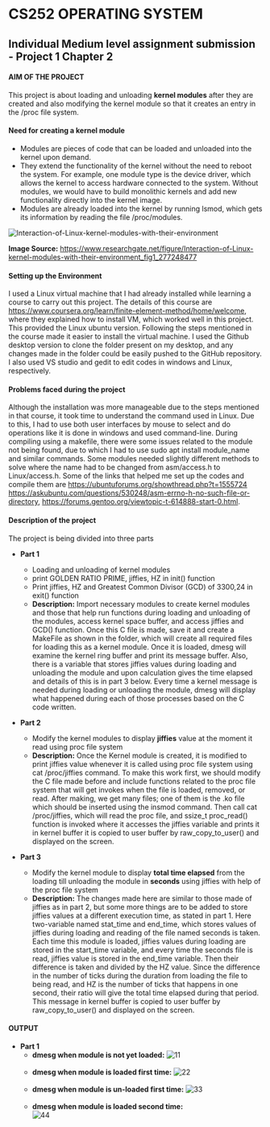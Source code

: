 # CS252 OPERATING SYSTEM
## Individual Medium level assignment submission - Project 1 Chapter 2

####  **AIM OF THE PROJECT**
This project is about loading and unloading **kernel modules** after they are created and also modifying the kernel module so that it creates an entry
in the /proc file system.

#### Need for creating a kernel module
- Modules are pieces of code that can be loaded and unloaded into the kernel upon demand. 
- They extend the functionality of the kernel without the need to reboot the system. For example, one module type is the device driver, which allows the kernel to access hardware connected to the system. Without modules, we would have to build monolithic kernels and add new functionality directly into the kernel image.
- Modules are already loaded into the kernel by running lsmod, which gets its information by reading the file /proc/modules.

![Interaction-of-Linux-kernel-modules-with-their-environment](https://user-images.githubusercontent.com/57564844/143457545-430d610b-82e4-4b2f-8fe5-af1428adc4d0.png)

**Image Source:** https://www.researchgate.net/figure/Interaction-of-Linux-kernel-modules-with-their-environment_fig1_277248477 


#### Setting up the Environment
I used a Linux virtual machine that I had already installed while learning a course to carry out this project. The details of this course are https://www.coursera.org/learn/finite-element-method/home/welcome, where they explained how to install VM, which worked well in this project. This provided the Linux ubuntu version. Following the steps mentioned in the course made it easier to install the virtual machine. I used the Github desktop version to clone the folder present on my desktop, and any changes made in the folder could be easily pushed to the GitHub repository. I also used VS studio and gedit to edit codes in windows and Linux, respectively.


#### Problems faced during the project
Although the installation was more manageable due to the steps mentioned in that course, it took time to understand the command used in Linux. Due to this, I had to use both user interfaces by mouse to select and do operations like it is done in windows and used command-line. During compiling using a makefile, there were some issues related to the module not being found, due to which I had to use sudo apt install module_name and similar commands. Some modules needed slightly different methods to solve where the name had to be changed from asm/access.h to Linux/access.h. Some of the links that helped me set up the codes and compile them are https://ubuntuforums.org/showthread.php?t=1555724 https://askubuntu.com/questions/530248/asm-errno-h-no-such-file-or-directory, https://forums.gentoo.org/viewtopic-t-614888-start-0.html.


#### Description of the project
The project is being divided into three parts 
- **Part 1**
  - Loading and unloading of kernel modules
  - print GOLDEN RATIO PRIME, jiffies, HZ in init() function 
  - Print jiffies, HZ and Greatest Common Divisor (GCD) of 3300,24 in exit() function
  - **Description:** Import necessary modules to create kernel modules and those that help run functions during loading and unloading of the modules, access kernel space buffer, and access jiffies and GCD() function. Once this C file is made, save it and create a MakeFile as shown in the folder, which will create all required files for loading this as a kernel module. Once it is loaded, dmesg will examine the kernel ring buffer and print its message buffer. Also, there is a variable that stores jiffies values during loading and unloading the module and upon calculation gives the time elapsed and details of this is in part 3 below. Every time a kernel message is needed during loading or unloading the module, dmesg will display what happened during each of those processes based on the C code written.
  
 - **Part 2**
   - Modify the kernel modules to display **jiffies** value at the moment it read using proc file system
   - **Description:** Once the Kernel module is created, it is modified to print jiffies value whenever it is called using proc file system using cat /proc/jiffies command. To make this work first, we should modify the C file made before and include functions related to the proc file system that will get invokes when the file is loaded, removed, or read. After making, we get many files; one of them is the .ko file which should be inserted using the insmod command. Then call cat /proc/jiffies, which will read the proc file, and ssize_t proc_read() function is invoked where it accesses the jiffies variable and prints it in kernel buffer it is copied to user buffer by raw_copy_to_user() and displayed on the screen.

 - **Part 3**
   - Modify the kernel module to display **total time elapsed** from the loading till unloading the module in **seconds** using jiffies with help of the proc file system
   - **Description:** The changes made here are similar to those made of jiffies as in part 2, but some more things are to be added to store jiffies values at a different execution time, as stated in part 1. Here two-variable named stat_time and end_time, which stores values of jiffies during loading and reading of the file named seconds is taken. Each time this module is loaded, jiffies values during loading are stored in the start_time variable, and every time the seconds file is read, jiffies value is stored in the end_time variable. Then their difference is taken and divided by the HZ value. Since the difference in the number of ticks during the duration from loading the file to being read, and HZ is the number of ticks that happens in one second, their ratio will give the total time elapsed during that period. This message in kernel buffer is copied to user buffer by raw_copy_to_user() and displayed on the screen.

#### OUTPUT
- **Part 1**
  - **dmesg when module is not yet loaded:**
   ![11](https://user-images.githubusercontent.com/57564844/143489417-e2f0a773-515a-49c3-ba47-f2df18918b4c.png)<br/><br/>
  - **dmesg when module is loaded first time:**
   ![22](https://user-images.githubusercontent.com/57564844/143489800-b39923fe-3e12-401a-a96d-d4d94dd68cd2.png)<br/><br/>
  - **dmesg when module is un-loaded first time:**
   ![33](https://user-images.githubusercontent.com/57564844/143489894-6b9c076d-843d-4134-82ec-1613c7e9617d.png)<br/><br/>
  - **dmesg when module is loaded second time:**   
   ![44](https://user-images.githubusercontent.com/57564844/143490368-b4061a2d-a54a-4076-a610-f799da11a6b2.png)







